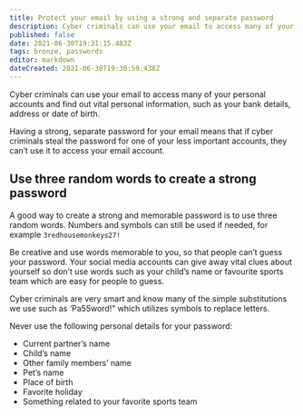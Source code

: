 ```yaml
---
title: Protect your email by using a strong and separate password
description: Cyber criminals can use your email to access many of your personal accounts, leaving you vulnerable to identity theft.
published: false
date: 2021-06-30T19:31:15.483Z
tags: bronze, passwords
editor: markdown
dateCreated: 2021-06-30T19:30:59.438Z
---
```


Cyber criminals can use your email to access many of your personal accounts and find out vital personal information, such as your bank details, address or date of birth.

Having a strong, separate password for your email means that if cyber criminals steal the password for one of your less important accounts, they can’t use it to access your email account.

## Use three random words to create a strong password

A good way to create a strong and memorable password is to use three random words. Numbers and symbols can still be used if needed, for example `3redhousemonkeys27!`

Be creative and use words memorable to you, so that people can’t guess your password. Your social media accounts can give away vital clues about yourself so don’t use words such as your child’s name or favourite sports team which are easy for people to guess.

Cyber criminals are very smart and know many of the simple substitutions we use such as ‘Pa55word!” which utilizes symbols to replace letters.

Never use the following personal details for your password:

-   Current partner’s name
-   Child’s name
-   Other family members’ name
-   Pet’s name
-   Place of birth
-   Favorite holiday
-   Something related to your favorite sports team